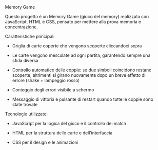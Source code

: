  Memory Game

Questo progetto è un Memory Game (gioco del memory) realizzato con JavaScript, HTML e CSS, pensato per mettere alla prova memoria e concentrazione.

 Caratteristiche principali:

   - Griglia di carte coperte che vengono scoperte cliccandoci sopra

   - Le carte vengono mescolate ad ogni partita, garantendo sempre una sfida diversa

   - Controllo automatico delle coppie: se due simboli coincidono restano scoperte, altrimenti si girano nuovamente dopo un breve effetto di errore (shake + lampeggio rosso)

   - Conteggio degli errori visibile a schermo

   - Messaggio di vittoria e pulsante di restart quando tutte le coppie sono state trovate

 Tecnologie utilizzate:

   - JavaScript per la logica del gioco e il controllo dei match

   - HTML per la struttura delle carte e dell’interfaccia

   - CSS per il design e le animazioni 
